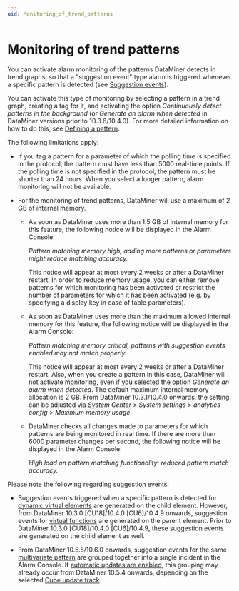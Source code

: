 ```yaml
---
uid: Monitoring_of_trend_patterns
---
```


# Monitoring of trend patterns

You can activate alarm monitoring of the patterns DataMiner detects in trend graphs, so that a "suggestion event" type alarm is triggered whenever a specific pattern is detected (see [Suggestion events](xref:Proactive_cap_detection#suggestion-events)).

You can activate this type of monitoring by selecting a pattern in a trend graph, creating a tag for it, and activating the option *Continuously detect patterns in the background* (or *Generate an alarm when detected* in DataMiner versions prior to 10.3.6/10.4.0<!-- RN 36114 -->). For more detailed information on how to do this, see [Defining a pattern](xref:Defining_a_pattern).

The following limitations apply:

- If you tag a pattern for a parameter of which the polling time is specified in the protocol, the pattern must have less than 5000 real-time points. If the polling time is not specified in the protocol, the pattern must be shorter than 24 hours. When you select a longer pattern, alarm monitoring will not be available.

- For the monitoring of trend patterns, DataMiner will use a maximum of 2 GB of internal memory.

  - As soon as DataMiner uses more than 1.5 GB of internal memory for this feature, the following notice will be displayed in the Alarm Console:

    *Pattern matching memory high, adding more patterns or parameters might reduce matching accuracy.*

    This notice will appear at most every 2 weeks or after a DataMiner restart. In order to reduce memory usage, you can either remove patterns for which monitoring has been activated or restrict the number of parameters for which it has been activated (e.g. by specifying a display key in case of table parameters).

  - As soon as DataMiner uses more than the maximum allowed internal memory for this feature, the following notice will be displayed in the Alarm Console:

    *Pattern matching memory critical, patterns with suggestion events enabled may not match properly.*

    This notice will appear at most every 2 weeks or after a DataMiner restart. Also, when you create a pattern in this case, DataMiner will not activate monitoring, even if you selected the option *Generate an alarm when detected*. The default maximum internal memory allocation is 2 GB. From DataMiner 10.3.1/10.4.0 onwards<!--RN 34803-->, the setting can be adjusted via *System Center* > *System settings* > *analytics config* > *Maximum memory usage*.

  - DataMiner checks all changes made to parameters for which patterns are being monitored in real time. If there are more than 6000 parameter changes per second, the following notice will be displayed in the Alarm Console:

    *High load on pattern matching functionality: reduced pattern match accuracy.*

Please note the following regarding suggestion events:

- Suggestion events triggered when a specific pattern is detected for [dynamic virtual elements](xref:Dynamic_virtual_elements) are generated on the child element. However, from DataMiner 10.3.0 [CU18]/10.4.0 [CU6]/10.4.9 onwards<!--RN 39707-->, suggestion events for [virtual functions](xref:srm_definitions#virtual-function) are generated on the parent element. Prior to DataMiner 10.3.0 [CU18]/10.4.0 [CU6]/10.4.9, these suggestion events are generated on the child element as well.

- From DataMiner 10.5.5/10.6.0 onwards<!--RN 42287-->, suggestion events for the same [multivariate pattern](xref:Working_with_pattern_matching#multivariate-patterns) are grouped together into a single incident in the Alarm Console. If [automatic updates are enabled](xref:DMA_configuration_related_to_client_applications#managing-client-versions), this grouping may already occur from DataMiner 10.5.4 onwards, depending on the selected [Cube update track](xref:Managing_the_start_window#selecting-your-cube-update-track)<!-- RN 42274 -->.
